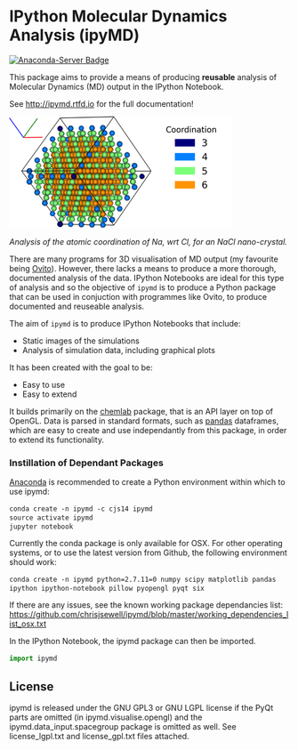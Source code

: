 # IPython Molecular Dynamics Analysis (ipyMD)
[![Anaconda-Server Badge](https://anaconda.org/cjs14/ipymd/badges/version.svg)](https://anaconda.org/cjs14/ipymd)

This package aims to provide a means of producing **reusable** analysis of Molecular Dynamics (MD) output in the IPython Notebook.

See http://ipymd.rtfd.io for the full documentation!


![png](docs/source/images/small_sim.png)

*Analysis of the atomic coordination of Na, wrt Cl, for an NaCl nano-crystal.*

There are many programs for 3D visualisation of MD output (my favourite being [Ovito](http://www.ovito.org/index.php)). However, there lacks a means to produce a more thorough, documented analysis of the data. IPython Notebooks are ideal for this type of analysis and so the objective of `ipymd` is to produce a Python package that can be used in conjuction with programmes like Ovito, to produce documented and reuseable analysis.  

The aim of `ipymd` is to produce IPython Notebooks that include:

- Static images of the simulations
- Analysis of simulation data, including graphical plots

It has been created with the goal to be:

- Easy to use
- Easy to extend

It builds primarily on the [chemlab](http://chemlab.readthedocs.io/en/latest/) package, that is an API layer on top of OpenGL. Data is parsed in standard formats, such as [pandas](http://pandas.pydata.org/) dataframes, which are easy to create and use independantly from this package, in order to extend its functionality.  



### Instillation of Dependant Packages

[Anaconda](https://www.continuum.io/) is recommended to create a Python environment within which to use ipymd:

    conda create -n ipymd -c cjs14 ipymd
    source activate ipymd
    jupyter notebook

Currently the conda package is only available for OSX. For other operating systems, 
or to use the latest version from Github, the following environment should work:

    conda create -n ipymd python=2.7.11=0 numpy scipy matplotlib pandas ipython ipython-notebook pillow pyopengl pyqt six

If there are any issues, see the known working package dependancies list: 
https://github.com/chrisjsewell/ipymd/blob/master/working_dependencies_list_osx.txt 

In the IPython Notebook, the ipymd package can then be imported.

```python
import ipymd
```

License
-------

ipymd is released under the GNU GPL3 or GNU LGPL license if the PyQt parts are omitted (in ipymd.visualise.opengl) and the ipymd.data_input.spacegroup package is omitted as well. See license_lgpl.txt and license_gpl.txt files attached.


